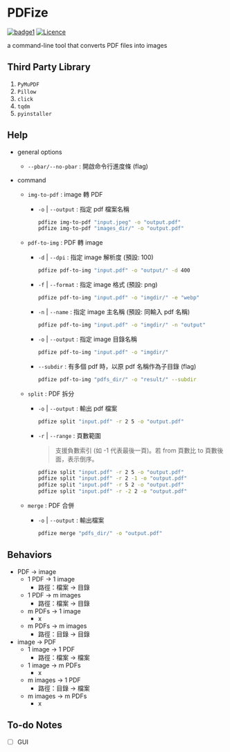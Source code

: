 # PDFize

[![badge1](https://img.shields.io/badge/python-3.11.4-blue)](https://www.python.org/downloads/release/python-3114/)
[![Licence](https://img.shields.io/github/license/RogelioKG/PDFize?style=flat)](./LICENSE) <!-- 軟體授權 -->

a command-line tool that converts PDF files into images

## Third Party Library
  1. `PyMuPDF`
  2. `Pillow`
  3. `click`
  4. `tqdm`
  5. `pyinstaller`

## Help

+ general options

  + `--pbar/--no-pbar` : 開啟命令行進度條 (flag)

+ command

  + `img-to-pdf` : image 轉 PDF

    + `-o` | `--output` : 指定 pdf 檔案名稱
      ```bash
      pdfize img-to-pdf "input.jpeg" -o "output.pdf"
      pdfize img-to-pdf "images_dir/" -o "output.pdf"
      ```

  + `pdf-to-img` : PDF 轉 image

    + `-d` | `--dpi` : 指定 image 解析度 (預設: 100)
      ```bash
      pdfize pdf-to-img "input.pdf" -o "output/" -d 400
      ```

    + `-f` | `--format` : 指定 image 格式 (預設: png)
      ```bash
      pdfize pdf-to-img "input.pdf" -o "imgdir/" -e "webp"
      ```

    + `-n` | `--name` : 指定 image 主名稱 (預設: 同輸入 pdf 名稱)
      ```bash
      pdfize pdf-to-img "input.pdf" -o "imgdir/" -n "output"
      ```

    + `-o` | `--output` : 指定 image 目錄名稱
      ```bash
      pdfize pdf-to-img "input.pdf" -o "imgdir/"
      ```

    + `--subdir` : 有多個 pdf 時，以原 pdf 名稱作為子目錄 (flag)
      ```bash
      pdfize pdf-to-img "pdfs_dir/" -o "result/" --subdir
      ```

  + `split` : PDF 拆分

    + `-o` | `--output` : 輸出 pdf 檔案
      ```bash
      pdfize split "input.pdf" -r 2 5 -o "output.pdf"
      ```

    + `-r` | `--range` : 頁數範圍
      > 支援負數索引 (如 -1 代表最後一頁)。若 from 頁數比 to 頁數後面，表示倒序。
      ```bash
      pdfize split "input.pdf" -r 2 5 -o "output.pdf"
      pdfize split "input.pdf" -r 2 -1 -o "output.pdf"
      pdfize split "input.pdf" -r 5 2 -o "output.pdf"
      pdfize split "input.pdf" -r -2 2 -o "output.pdf"
      ```

  + `merge` : PDF 合併

    + `-o` | `--output` : 輸出檔案
      ```bash
      pdfize merge "pdfs_dir/" -o "output.pdf"
      ```

## Behaviors

+ PDF -> image
  + 1 PDF -> 1 image
    + 路徑：檔案 -> 目錄
  + 1 PDF -> m images
    + 路徑：檔案 -> 目錄
  + m PDFs -> 1 image
    + x
  + m PDFs -> m images
    + 路徑：目錄 -> 目錄
+ image -> PDF
  + 1 image -> 1 PDF
    + 路徑：檔案 -> 檔案
  + 1 image -> m PDFs
    + x
  + m images -> 1 PDF
    + 路徑：目錄 -> 檔案
  + m images -> m PDFs
    + x

## To-do Notes
  + [ ] GUI
